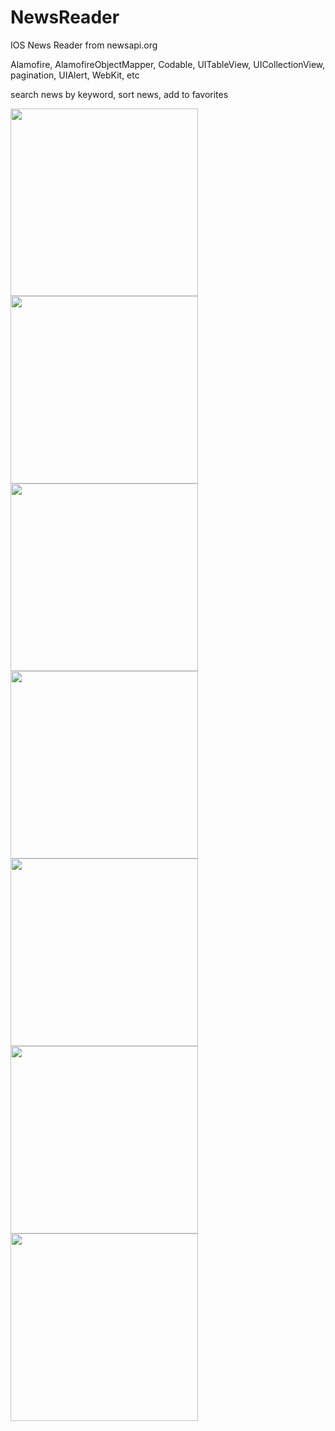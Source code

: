 # NewsReader

IOS News Reader from newsapi.org

Alamofire, AlamofireObjectMapper, Codable, UITableView, UICollectionView, 
pagination, UIAlert, WebKit, etc

search news by keyword, sort news, add to favorites

<img src="https://user-images.githubusercontent.com/49244529/74226854-fcb1cb00-4cc5-11ea-862d-1eeaee6d40bb.png" width="300"/>  <img src="https://user-images.githubusercontent.com/49244529/74226862-fde2f800-4cc5-11ea-9b14-2a272cb0b020.png" width="300"/> <img src="https://user-images.githubusercontent.com/49244529/74226867-fe7b8e80-4cc5-11ea-9c5b-4cb076cf234a.png" width="300"/>  <img src="https://user-images.githubusercontent.com/49244529/74226870-ff142500-4cc5-11ea-9e8a-3078743b85a6.png" width="300"/> <img src="" width="300"/>  <img src="https://user-images.githubusercontent.com/49244529/74226872-ff142500-4cc5-11ea-9bf3-78fb4566bda7.png" width="300"/>  <img src="https://user-images.githubusercontent.com/49244529/74226874-ff142500-4cc5-11ea-90b0-ea78b275e087.png" width="300"/> 
